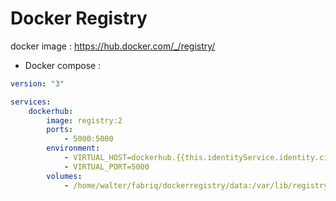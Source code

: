 Docker Registry
===================

docker image : https://hub.docker.com/_/registry/

* Docker compose :

```yml
version: "3"

services:
    dockerhub:
        image: registry:2
        ports:
            - 5000:5000
        environment:
            - VIRTUAL_HOST=dockerhub.{{this.identityService.identity.ciDomain}}
            - VIRTUAL_PORT=5000              
        volumes:
            - /home/walter/fabriq/dockerregistry/data:/var/lib/registry

```